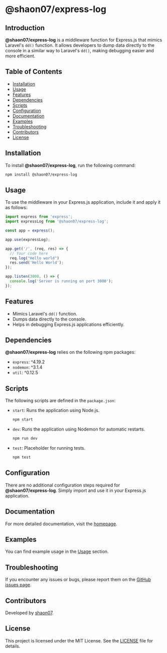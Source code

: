 # @shaon07/express-log

## Introduction
**@shaon07/express-log** is a middleware function for Express.js that mimics Laravel's `dd()` function. It allows developers to dump data directly to the console in a similar way to Laravel's `dd()`, making debugging easier and more efficient.

## Table of Contents
- [Installation](#installation)
- [Usage](#usage)
- [Features](#features)
- [Dependencies](#dependencies)
- [Scripts](#scripts)
- [Configuration](#configuration)
- [Documentation](#documentation)
- [Examples](#examples)
- [Troubleshooting](#troubleshooting)
- [Contributors](#contributors)
- [License](#license)

## Installation
To install **@shaon07/express-log**, run the following command:

```bash
npm install @shaon07/express-log
```

## Usage
To use the middleware in your Express.js application, include it and apply it as follows:

```javascript
import express from 'express';
import expressLog from '@shaon07/express-log';

const app = express();

app.use(expressLog);

app.get('/', (req, res) => {
  // Your code here
  req.log("Hello world")
  res.send('Hello World');
});

app.listen(3000, () => {
  console.log('Server is running on port 3000');
});
```

## Features
- Mimics Laravel's `dd()` function.
- Dumps data directly to the console.
- Helps in debugging Express.js applications efficiently.

## Dependencies
**@shaon07/express-log** relies on the following npm packages:
- `express`: ^4.19.2
- `nodemon`: ^3.1.4
- `util`: ^0.12.5

## Scripts
The following scripts are defined in the `package.json`:

- `start`: Runs the application using Node.js.
  ```bash
  npm start
  ```

- `dev`: Runs the application using Nodemon for automatic restarts.
  ```bash
  npm run dev
  ```

- `test`: Placeholder for running tests.
  ```bash
  npm test
  ```

## Configuration
There are no additional configuration steps required for **@shaon07/express-log**. Simply import and use it in your Express.js application.

## Documentation
For more detailed documentation, visit the [homepage](https://github.com/shaon07/express-log#readme).

## Examples
You can find example usage in the [Usage](#usage) section.

## Troubleshooting
If you encounter any issues or bugs, please report them on the [GitHub issues page](https://github.com/shaon07/express-log/issues).

## Contributors
Developed by [shaon07](https://github.com/shaon07).

## License
This project is licensed under the MIT License. See the [LICENSE](https://github.com/shaon07/express-log/blob/main/LICENSE) file for details.
